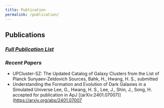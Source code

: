 ```yaml
---
title: Publication
permalink: /publication/
---
```


## **Publications**

### [_Full Publication List_](https://pesa11.github.io) 

###  _Recent Papers_

* UPCluster-SZ: The Updated Catalog of Galaxy Clusters from the List of Planck Sunyaev-Zeldovich Sources,
Bahk, H., Hwang, H. S., 
submitted
​
* Understanding the Formation and Evolution of Dark Galaxies in a Simulated Universe
Lee, G., Hwang, H. S., Lee, J., Shin, J., Song, H. 
accepted for publication in ApJ [(arXiv:2401.07007)](https://arxiv.org/abs/2401.07007


